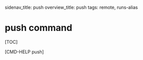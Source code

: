 sidenav_title: push
overview_title: push
tags: remote, runs-alias

# push command

[TOC]

[CMD-HELP push]
